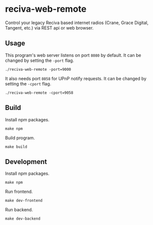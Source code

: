 # reciva-web-remote

Control your legacy Reciva based internet radios (Crane, Grace Digital, Tangent, etc.) via REST api or web browser.

## Usage

This program's web server listens on port `8080` by default. It can be changed by setting the `-port` flag.

```
./reciva-web-remote -port=9000
```

It also needs port `8058` for UPnP notify requests. It can be changed by setting the `-cport` flag.

```
./reciva-web-remote -cport=9058
```

## Build

Install npm packages.

```
make npm
```

Build program.

```
make build
```

## Development

Install npm packages.

```
make npm
```

Run frontend.

```
make dev-frontend
```

Run backend.

```
make dev-backend
```
